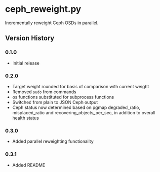 # ceph_reweight.py

Incrementally reweight Ceph OSDs in parallel.


## Version History


### 0.1.0

* Initial release


### 0.2.0

* Target weight rounded for basis of comparison with current weight
* Removed `sudo` from commands
* os functions substituted for subprocess functions
* Switched from plain to JSON Ceph output
* Ceph status now determined based on pgmap degraded_ratio, misplaced_ratio and
  recovering_objects_per_sec, in addition to overall health status


### 0.3.0

* Added parallel reweighting functionality


### 0.3.1

* Added README
